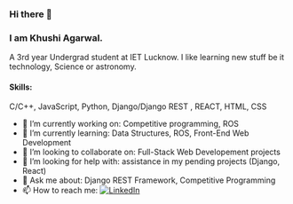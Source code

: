 ### Hi there 👋

### I am Khushi Agarwal.

A 3rd year Undergrad student at IET Lucknow. I like learning new stuff be it technology, Science or astronomy. 


#### Skills: 
C/C++, JavaScript, Python, Django/Django REST , REACT, HTML, CSS

- 🔭 I’m currently working on: Competitive programming, ROS
- 🌱 I’m currently learning: Data Structures, ROS, Front-End Web Development 
- 👯 I’m looking to collaborate on: Full-Stack Web Developement projects
- 🤔 I’m looking for help with: assistance in my pending projects (Django, React)
- 💬 Ask me about: Django REST Framework, Competitive Programming
- 📫 How to reach me: [![LinkedIn][2.2]][2]

<!-- Icons -->

[1.2]: http://i.imgur.com/wWzX9uB.png (twitter icon without padding)
[2.2]: https://raw.githubusercontent.com/MartinHeinz/MartinHeinz/master/linkedin-3-16.png (LinkedIn icon without padding)

<!-- Links to your social media accounts -->

[1]: https://twitter.com/Martin_Heinz_
[2]: https://www.linkedin.com/in/khushiagarwal/
